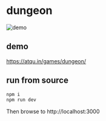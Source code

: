 # dungeon

![demo](https://media.giphy.com/media/Q7k1RWzNVct6IGP9I6/giphy.gif)

## demo

<https://atqu.in/games/dungeon/>

## run from source

```bash
npm i
npm run dev
```

Then browse to http://localhost:3000
